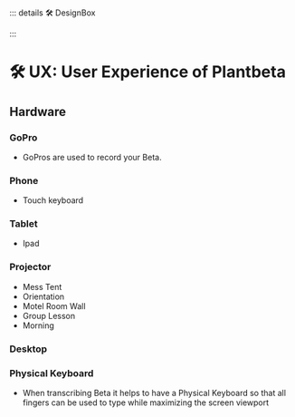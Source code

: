 ::: details 🛠 DesignBox



:::

# 🛠 UX: User Experience of Plantbeta

## Hardware

### GoPro

- GoPros are used to record your Beta.

### Phone

- Touch keyboard

### Tablet

- Ipad

### Projector

- Mess Tent
- Orientation
- Motel Room Wall
- Group Lesson
- Morning

### Desktop

### Physical Keyboard

- When transcribing Beta it helps to have a Physical Keyboard so that all fingers can be used to type while maximizing the screen viewport

